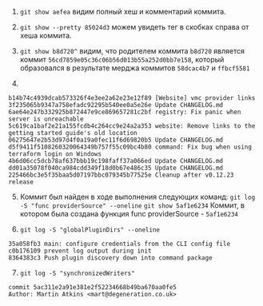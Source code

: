 1. ` git show aefea `  видим полный хеш и комментарий коммита.

2. ` git show --pretty 85024d3 ` можем увидеть тег в скобках справа от хеша коммита.

3. ` git show b8d720^ ` 
видим, что родителем коммита `b8d720` является коммит `56cd7859e05c36c06b56d013b55a252d0bb7e158`, который образовался в результате мерджа коммитов `58dcac4b7` и `ffbcf5581`

4. 

```
b14b74c4939dcab573326f4e3ee2a62e23e12f89 [Website] vmc provider links
3f235065b9347a758efadc92295b540ee0a5e26e Update CHANGELOG.md
6ae64e247b332925b872447e9ce869657281c2bf registry: Fix panic when server is unreachable
5c619ca1baf2e21a155fcdb4c264cc9e24a2a353 website: Remove links to the getting started guide's old location
06275647e2b53d97d4f0a19a0fec11f6d69820b5 Update CHANGELOG.md
d5f9411f5108260320064349b757f55c09bc4b80 command: Fix bug when using terraform login on Windows
4b6d06cc5dcb78af637bbb19c198faff37a066ed Update CHANGELOG.md
dd01a35078f040ca984cdd349f18d0b67e486c35 Update CHANGELOG.md
225466bc3e5f35baa5d07197bbc079345b77525e Cleanup after v0.12.23 release
```

5. Коммит был найден в ходе выполнения следующих команд: 
` git log -S "func providerSource" --oneline `
` git show 5af1e6234 `
Коммит, в котором была создана функция func providerSource - ` 5af1e6234 `

6. ` git log -S "globalPluginDirs" --oneline `

```
35a058fb3 main: configure credentials from the CLI config file
c0b176109 prevent log output during init
8364383c3 Push plugin discovery down into command package
```

7. ` git log -S "synchronizedWriters" `

```
commit 5ac311e2a91e381e2f52234668b49ba670aa0fe5
Author: Martin Atkins <mart@degeneration.co.uk>
```


